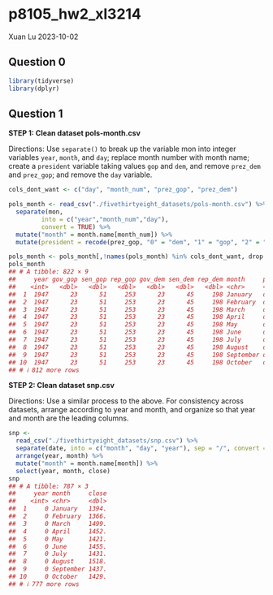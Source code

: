 p8105_hw2_xl3214
================
Xuan Lu
2023-10-02

## Question 0

``` r
library(tidyverse)
library(dplyr)
```

## Question 1

**STEP 1: Clean dataset pols-month.csv**

Directions: Use `separate()` to break up the variable mon into integer
variables `year`, `month`, and `day`; replace month number with month
name; create a `president` variable taking values `gop` and `dem`, and
remove `prez_dem` and `prez_gop`; and remove the `day` variable.

``` r
cols_dont_want <- c("day", "month_num", "prez_gop", "prez_dem")

pols_month <- read_csv("./fivethirtyeight_datasets/pols-month.csv") %>% 
  separate(mon, 
         into = c("year","month_num","day"), 
         convert = TRUE) %>% 
  mutate("month" = month.name[month_num]) %>%
  mutate(president = recode(prez_gop, "0" = "dem", "1" = "gop", "2" = "gop"))

pols_month <- pols_month[,!names(pols_month) %in% cols_dont_want, drop = F]
pols_month
## # A tibble: 822 × 9
##     year gov_gop sen_gop rep_gop gov_dem sen_dem rep_dem month     president
##    <int>   <dbl>   <dbl>   <dbl>   <dbl>   <dbl>   <dbl> <chr>     <chr>    
##  1  1947      23      51     253      23      45     198 January   dem      
##  2  1947      23      51     253      23      45     198 February  dem      
##  3  1947      23      51     253      23      45     198 March     dem      
##  4  1947      23      51     253      23      45     198 April     dem      
##  5  1947      23      51     253      23      45     198 May       dem      
##  6  1947      23      51     253      23      45     198 June      dem      
##  7  1947      23      51     253      23      45     198 July      dem      
##  8  1947      23      51     253      23      45     198 August    dem      
##  9  1947      23      51     253      23      45     198 September dem      
## 10  1947      23      51     253      23      45     198 October   dem      
## # ℹ 812 more rows
```

**STEP 2: Clean dataset snp.csv**

Directions: Use a similar process to the above. For consistency across
datasets, arrange according to year and month, and organize so that year
and month are the leading columns.

``` r
snp <- 
  read_csv("./fivethirtyeight_datasets/snp.csv") %>%
  separate(date, into = c("month", "day", "year"), sep = "/", convert = TRUE) %>%
  arrange(year, month) %>%
  mutate("month" = month.name[month]) %>%
  select(year, month, close) 
snp
## # A tibble: 787 × 3
##     year month     close
##    <int> <chr>     <dbl>
##  1     0 January   1394.
##  2     0 February  1366.
##  3     0 March     1499.
##  4     0 April     1452.
##  5     0 May       1421.
##  6     0 June      1455.
##  7     0 July      1431.
##  8     0 August    1518.
##  9     0 September 1437.
## 10     0 October   1429.
## # ℹ 777 more rows
```
